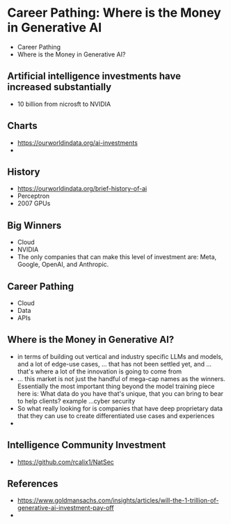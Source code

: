 # Career Pathing: Where is the Money in Generative AI

* Career Pathing
* Where is the Money in Generative AI?

## Artificial intelligence investments have increased substantially

* 10 billion from nicrosft to NVIDIA


## Charts

* https://ourworldindata.org/ai-investments
* 

## History

* https://ourworldindata.org/brief-history-of-ai
* Perceptron
* 2007 GPUs

## Big Winners

* Cloud
* NVIDIA
* The only companies that can make this level of investment are: Meta, Google, OpenAI, and Anthropic.


## Career Pathing

* Cloud
* Data
* APIs
  
## Where is the Money in Generative AI?

* in terms of building out vertical and industry specific LLMs and models, and a lot of edge-use cases, ... that has not been settled yet, and ... that's where a lot of the innovation is going to come from
* ... this market is not just the handful of mega-cap names as the winners. Essentially the most important thing beyond the model training piece here is: What data do you have that's unique, that you can bring to bear to help clients? example ...cyber security
* So what really looking for is companies that have deep proprietary data that they can use to create differentiated use cases and experiences
* 

## Intelligence Community Investment

* https://github.com/rcalix1/NatSec

## References

* https://www.goldmansachs.com/insights/articles/will-the-1-trillion-of-generative-ai-investment-pay-off
* 

